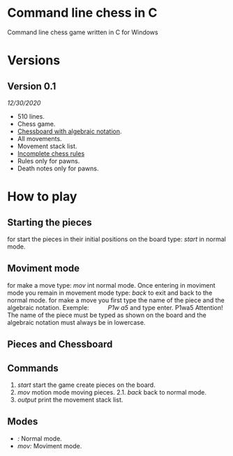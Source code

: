 # Command line chess in C
Command line chess game written in C for Windows
# Versions
## Version 0.1
*12/30/2020*
* 510 lines.
* Chess game.
* [Chessboard with algebraic notation](https://en.wikipedia.org/wiki/Algebraic_notation_(chess)#:~:text=Algebraic%20notation%20(or%20AN)%20is,books%2C%20magazines%2C%20and%20newspapers.).
* All movements.
* Movement stack list.
* [Incomplete chess rules](https://en.wikipedia.org/wiki/Rules_of_chess)
* Rules only for pawns.
* Death notes only for pawns.
# How to play
## Starting the pieces
for start the pieces in their initial positions on the board type:
*start*
in normal mode.
## Moviment mode
for make a move type:
*mov*
int normal mode. Once entering in moviment mode you remain in movement mode type:
*back*
to exit and back to the normal mode.
for make a move you first type the name of the piece and the algebraic notation.
Exemple:
&nbsp;&nbsp;&nbsp;&nbsp;&nbsp;&nbsp;&nbsp;&nbsp;&nbsp;&nbsp;*P1w a5*
and type enter.
P1w<space>a5<enter>
Attention!  
The name of the piece must be typed as shown on the board and the algebraic notation must always be in lowercase. 
## Pieces and Chessboard
  
## Commands
1. *start* start the game create pieces on the board.
2. *mov* motion mode moving pieces.
2.1. *back* back to normal mode.
3. *output* print the movement stack list.
## Modes
* *:* Normal mode.
* *mov:* Moviment mode.
